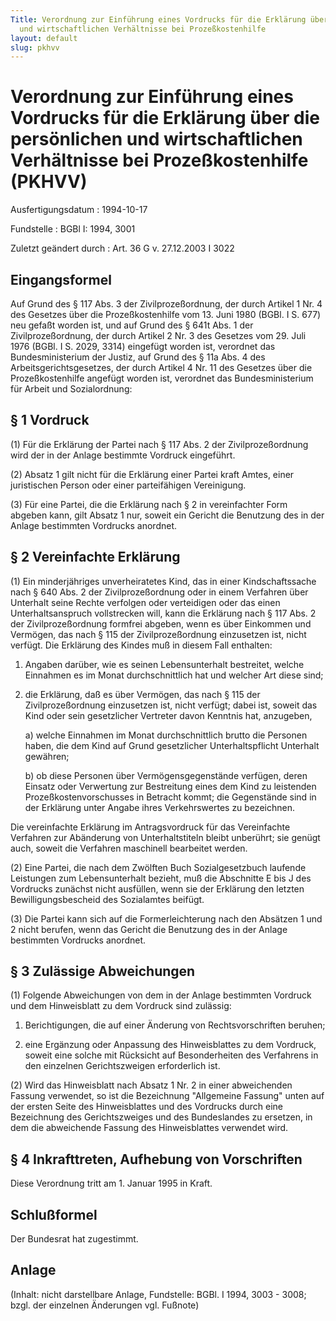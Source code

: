 ```yaml
---
Title: Verordnung zur Einführung eines Vordrucks für die Erklärung über die persönlichen
  und wirtschaftlichen Verhältnisse bei Prozeßkostenhilfe
layout: default
slug: pkhvv
---
```


# Verordnung zur Einführung eines Vordrucks für die Erklärung über die persönlichen und wirtschaftlichen Verhältnisse bei Prozeßkostenhilfe (PKHVV)

Ausfertigungsdatum
:   1994-10-17

Fundstelle
:   BGBl I: 1994, 3001

Zuletzt geändert durch
:   Art. 36 G v. 27.12.2003 I 3022


## Eingangsformel

Auf Grund des § 117 Abs. 3 der Zivilprozeßordnung, der durch Artikel 1
Nr. 4 des Gesetzes über die Prozeßkostenhilfe vom 13. Juni 1980 (BGBl.
I S. 677) neu gefaßt worden ist, und auf Grund des § 641t Abs. 1 der
Zivilprozeßordnung, der durch Artikel 2 Nr. 3 des Gesetzes vom 29.
Juli 1976 (BGBl. I S. 2029, 3314) eingefügt worden ist, verordnet das
Bundesministerium der Justiz, auf Grund des § 11a Abs. 4 des
Arbeitsgerichtsgesetzes, der durch Artikel 4 Nr. 11 des Gesetzes über
die Prozeßkostenhilfe angefügt worden ist, verordnet das
Bundesministerium für Arbeit und Sozialordnung:


## § 1 Vordruck

(1) Für die Erklärung der Partei nach § 117 Abs. 2 der
Zivilprozeßordnung wird der in der Anlage bestimmte Vordruck
eingeführt.

(2) Absatz 1 gilt nicht für die Erklärung einer Partei kraft Amtes,
einer juristischen Person oder einer parteifähigen Vereinigung.

(3) Für eine Partei, die die Erklärung nach § 2 in vereinfachter Form
abgeben kann, gilt Absatz 1 nur, soweit ein Gericht die Benutzung des
in der Anlage bestimmten Vordrucks anordnet.


## § 2 Vereinfachte Erklärung

(1) Ein minderjähriges unverheiratetes Kind, das in einer
Kindschaftssache nach § 640 Abs. 2 der Zivilprozeßordnung oder in
einem Verfahren über Unterhalt seine Rechte verfolgen oder verteidigen
oder das einen Unterhaltsanspruch vollstrecken will, kann die
Erklärung nach § 117 Abs. 2 der Zivilprozeßordnung formfrei abgeben,
wenn es über Einkommen und Vermögen, das nach § 115 der
Zivilprozeßordnung einzusetzen ist, nicht verfügt. Die Erklärung des
Kindes muß in diesem Fall enthalten:

1.  Angaben darüber, wie es seinen Lebensunterhalt bestreitet, welche
    Einnahmen es im Monat durchschnittlich hat und welcher Art diese sind;


2.  die Erklärung, daß es über Vermögen, das nach § 115 der
    Zivilprozeßordnung einzusetzen ist, nicht verfügt; dabei ist, soweit
    das Kind oder sein gesetzlicher Vertreter davon Kenntnis hat,
    anzugeben,

    a)  welche Einnahmen im Monat durchschnittlich brutto die Personen haben,
        die dem Kind auf Grund gesetzlicher Unterhaltspflicht Unterhalt
        gewähren;


    b)  ob diese Personen über Vermögensgegenstände verfügen, deren Einsatz
        oder Verwertung zur Bestreitung eines dem Kind zu leistenden
        Prozeßkostenvorschusses in Betracht kommt; die Gegenstände sind in der
        Erklärung unter Angabe ihres Verkehrswertes zu bezeichnen.






Die vereinfachte Erklärung im Antragsvordruck für das Vereinfachte
Verfahren zur Abänderung von Unterhaltstiteln bleibt unberührt; sie
genügt auch, soweit die Verfahren maschinell bearbeitet werden.

(2) Eine Partei, die nach dem Zwölften Buch Sozialgesetzbuch laufende
Leistungen zum Lebensunterhalt bezieht, muß die Abschnitte E bis J des
Vordrucks zunächst nicht ausfüllen, wenn sie der Erklärung den letzten
Bewilligungsbescheid des Sozialamtes beifügt.

(3) Die Partei kann sich auf die Formerleichterung nach den Absätzen 1
und 2 nicht berufen, wenn das Gericht die Benutzung des in der Anlage
bestimmten Vordrucks anordnet.


## § 3 Zulässige Abweichungen

(1) Folgende Abweichungen von dem in der Anlage bestimmten Vordruck
und dem Hinweisblatt zu dem Vordruck sind zulässig:

1.  Berichtigungen, die auf einer Änderung von Rechtsvorschriften beruhen;


2.  eine Ergänzung oder Anpassung des Hinweisblattes zu dem Vordruck,
    soweit eine solche mit Rücksicht auf Besonderheiten des Verfahrens in
    den einzelnen Gerichtszweigen erforderlich ist.




(2) Wird das Hinweisblatt nach Absatz 1 Nr. 2 in einer abweichenden
Fassung verwendet, so ist die Bezeichnung "Allgemeine Fassung" unten
auf der ersten Seite des Hinweisblattes und des Vordrucks durch eine
Bezeichnung des Gerichtszweiges und des Bundeslandes zu ersetzen, in
dem die abweichende Fassung des Hinweisblattes verwendet wird.


## § 4 Inkrafttreten, Aufhebung von Vorschriften

Diese Verordnung tritt am 1. Januar 1995 in Kraft.


## Schlußformel

Der Bundesrat hat zugestimmt.


## Anlage

(Inhalt: nicht darstellbare Anlage,
Fundstelle: BGBl. I 1994, 3003 - 3008;
bzgl. der einzelnen Änderungen vgl. Fußnote)

